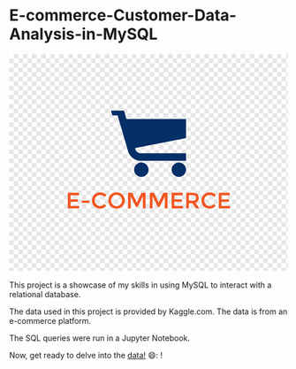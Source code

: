 # E-commerce-Customer-Data-Analysis-in-MySQL
![](E-commerce.png)


This project is a showcase of my skills in using MySQL to interact with a relational database.

The data used in this project is provided by Kaggle.com. The data is from an e-commerce platform.

The SQL queries were run in a Jupyter Notebook.

Now, get ready to delve into the [data!](https://github.com/moakwarandu/E-commerce-Customer-Data-Analysis-in-MySQL/blob/main/customer.ipynb)  😄: !
